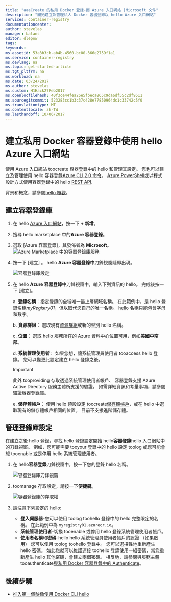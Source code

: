 ```yaml
---
title: "aaaCreate 的私用 Docker 登錄-而 Azure 入口網站 |Microsoft 文件"
description: "開始建立及管理私人 Docker 容器登錄以 hello Azure 入口網站"
services: container-registry
documentationcenter: 
author: stevelas
manager: balans
editor: dlepow
tags: 
keywords: 
ms.assetid: 53a3b3cb-ab4b-4560-bc00-366e2759f1a1
ms.service: container-registry
ms.devlang: na
ms.topic: get-started-article
ms.tgt_pltfrm: na
ms.workload: na
ms.date: 03/24/2017
ms.author: stevelas
ms.custom: H1Hack27Feb2017
ms.openlocfilehash: 40f3ce44fea26e5fbeca865c9da6df55c2df9511
ms.sourcegitcommit: 523283cc1b3c37c428e77850964dc1c33742c5f0
ms.translationtype: MT
ms.contentlocale: zh-TW
ms.lasthandoff: 10/06/2017
---
```

# <a name="create-a-private-docker-container-registry-using-hello-azure-portal"></a>建立私用 Docker 容器登錄中使用 hello Azure 入口網站
使用 Azure 入口網站 toocreate 容器登錄中的 hello 和管理其設定。 您也可以建立及管理使用 hello 容器登錄[Azure CLI 2.0 命令](container-registry-get-started-azure-cli.md)， [Azure PowerShell](container-registry-get-started-powershell.md)或以程式設計方式使用容器登錄中的 hello [REST API](https://go.microsoft.com/fwlink/p/?linkid=834376).

背景和概念，請參閱[hello 概觀](container-registry-intro.md)。

## <a name="create-a-container-registry"></a>建立容器登錄庫
1. 在 hello [Azure 入口網站](https://portal.azure.com)，按一下  **+ 新增**。
2. 搜尋 hello marketplace 中的**Azure 容器登錄**。
3. 選取 [Azure 容器登錄]，其發佈者為 **Microsoft**。
    ![Azure Marketplace 中的容器登錄庫服務](./media/container-registry-get-started-portal/container-registry-marketplace.png)
4. 按一下 [建立] 。 hello **Azure 容器登錄中**刀鋒視窗隨即出現。

    ![容器登錄庫設定](./media/container-registry-get-started-portal/container-registry-settings.png)
5. 在 hello **Azure 容器登錄中**刀鋒視窗中，輸入下列資訊的 hello。 完成後按一下 [建立]。

    a. **登錄名稱**：指定登錄的全域唯一最上層網域名稱。 在此範例中，是 hello 登錄名稱*myRegistry01*，但以取代您自己的唯一名稱。 hello 名稱只能包含字母和數字。

    b. **資源群組**： 選取現有[資源群組](../azure-resource-manager/resource-group-overview.md#resource-groups)或新的型別 hello 名稱。

    c. **位置**： 選取 hello 服務所在的 Azure 資料中心位置[可用](https://azure.microsoft.com/regions/services/)，例如**美國中南部**。

    d. **系統管理使用者**： 如果您想，讓系統管理員使用者 tooaccess hello 登錄。 您可以變更此設定建立 hello 登錄之後。

      > [!IMPORTANT]
      > 此外 tooproviding 存取透過系統管理使用者帳戶、 容器登錄支援 Azure Active Directory 服務主體所支援的驗證。 如需詳細資訊和考量事項，請參閱[驗證容器登錄庫](container-registry-authentication.md)。
      >

    e. **儲存體帳戶**： 使用 hello 預設設定 toocreate[儲存體帳戶](../storage/common/storage-introduction.md)，或在 hello 中選取現有的儲存體帳戶相同的位置。 目前不支援進階儲存體。

## <a name="manage-registry-settings"></a>管理登錄庫設定
在建立之後 hello 登錄，尋找 hello 登錄設定開始 hello**容器登錄**hello 入口網站中的刀鋒視窗。 例如，您可能需要 tooyour 登錄中的 hello 設定 toolog 或您可能會想 tooenable 或是停用 hello 系統管理使用者。

1. 在 hello**容器登錄**刀鋒視窗中，按一下您的登錄 hello 名稱。

    ![容器登錄庫刀鋒視窗](./media/container-registry-get-started-portal/container-registry-blade.png)
2. toomanage 存取設定，請按一下**便捷鍵**。

    ![容器登錄庫的存取權](./media/container-registry-get-started-portal/container-registry-access.png)
3. 請注意下列設定的 hello:

   * **登入伺服器**-您可以使用 toolog toohello 登錄中的 hello 完整限定的名稱。 在此範例中為 `myregistry01.azurecr.io`。
   * **系統管理使用者**-切換 tooenable 或停用 hello 登錄系統管理使用者帳戶。
   * **使用者名稱**和**密碼**-hello hello 系統管理員使用者帳戶的認證 （如果啟用） 您可以使用 toolog toohello 登錄中。 您可以選擇性地重新產生 hello 密碼。 如此您就可以維護連接 toohello 登錄使用一組密碼，當您重新產生 hello 其他密碼，會建立兩個密碼。 相反地，請參閱與服務主體 tooauthenticate[與私用 Docker 容器登錄中的 Authenticate](container-registry-authentication.md)。

## <a name="next-steps"></a>後續步驟
* [推入第一個映像使用 Docker CLI hello](container-registry-get-started-docker-cli.md)
